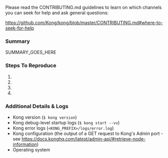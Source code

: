 Please read the CONTRIBUTING.md guidelines to learn on which channels you can
seek for help and ask general questions:

https://github.com/Kong/kong/blob/master/CONTRIBUTING.md#where-to-seek-for-help

### Summary

SUMMARY_GOES_HERE

### Steps To Reproduce

1.
2.
3.
4.

### Additional Details & Logs

- Kong version (`$ kong version`)
- Kong debug-level startup logs (`$ kong start --vv`)
- Kong error logs (`<KONG_PREFIX>/logs/error.log`)
- Kong configuration (the output of a GET request to Kong's Admin port - see
  https://docs.konghq.com/latest/admin-api/#retrieve-node-information)
- Operating system
